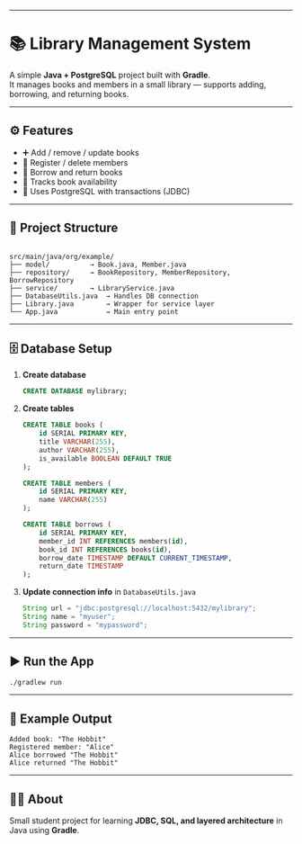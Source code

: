 
---

# 📚 Library Management System

A simple **Java + PostgreSQL** project built with **Gradle**.  
It manages books and members in a small library — supports adding, borrowing, and returning books.

---

## ⚙️ Features
- ➕ Add / remove / update books  
- 👤 Register / delete members  
- 📖 Borrow and return books  
- 🔄 Tracks book availability  
- 💾 Uses PostgreSQL with transactions (JDBC)

---

## 🧱 Project Structure
```

src/main/java/org/example/
├── model/          → Book.java, Member.java
├── repository/     → BookRepository, MemberRepository, BorrowRepository
├── service/        → LibraryService.java
├── DatabaseUtils.java  → Handles DB connection
├── Library.java        → Wrapper for service layer
└── App.java            → Main entry point

````

---

## 🗄️ Database Setup

1. **Create database**
   ```sql
   CREATE DATABASE mylibrary;


2. **Create tables**

   ```sql
   CREATE TABLE books (
       id SERIAL PRIMARY KEY,
       title VARCHAR(255),
       author VARCHAR(255),
       is_available BOOLEAN DEFAULT TRUE
   );

   CREATE TABLE members (
       id SERIAL PRIMARY KEY,
       name VARCHAR(255)
   );

   CREATE TABLE borrows (
       id SERIAL PRIMARY KEY,
       member_id INT REFERENCES members(id),
       book_id INT REFERENCES books(id),
       borrow_date TIMESTAMP DEFAULT CURRENT_TIMESTAMP,
       return_date TIMESTAMP
   );
   ````

3. **Update connection info** in `DatabaseUtils.java`

   ```java
   String url = "jdbc:postgresql://localhost:5432/mylibrary";
   String name = "myuser";
   String password = "mypassword";
   ````

---

## ▶️ Run the App

```bash
./gradlew run
```

---

## 🧩 Example Output

```
Added book: "The Hobbit"
Registered member: "Alice"
Alice borrowed "The Hobbit"
Alice returned "The Hobbit"
```

---

## 🧑‍💻 About

Small student project for learning **JDBC, SQL, and layered architecture** in Java using **Gradle**.

